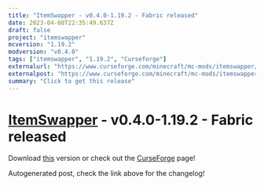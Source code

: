 ```yaml
---
title: "ItemSwapper - v0.4.0-1.19.2 - Fabric released"
date: 2023-04-08T22:35:49.637Z
draft: false
project: "itemswapper"
mcversion: "1.19.2"
modversion: "v0.4.0"
tags: ["itemswapper", "1.19.2", "Curseforge"]
externalurl: "https://www.curseforge.com/minecraft/mc-mods/itemswapper/files/4481537"
externalpost: "https://www.curseforge.com/minecraft/mc-mods/itemswapper/files/4481537"
summary: "Click to get this release"
---
```

# [ItemSwapper](/project/itemswapper) - v0.4.0-1.19.2 - Fabric released
Download [this](https://www.curseforge.com/minecraft/mc-mods/itemswapper/files/4481537) version or check out the [CurseForge](https://www.curseforge.com/minecraft/mc-mods/itemswapper) page!

Autogenerated post, check the link above for the changelog!
